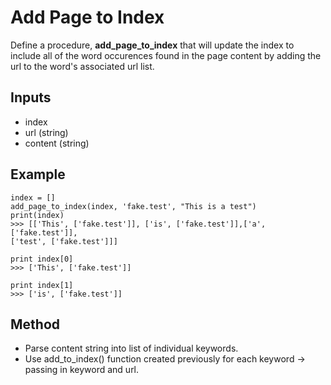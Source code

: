 # Add Page to Index
Define a procedure, **add_page_to_index** that will update the index to include all of the word occurences found in the page content by adding the url to the word's associated url list.

## Inputs
* index
* url (string)
* content (string)

## Example
```
index = []
add_page_to_index(index, 'fake.test', "This is a test")
print(index)
>>> [['This', ['fake.test']], ['is', ['fake.test']],['a', ['fake.test']],
['test', ['fake.test']]]

print index[0]
>>> ['This', ['fake.test']]

print index[1]
>>> ['is', ['fake.test']]

```

## Method
* Parse content string into list of individual keywords.
* Use add_to_index() function created previously for each keyword -> passing in keyword and url.
